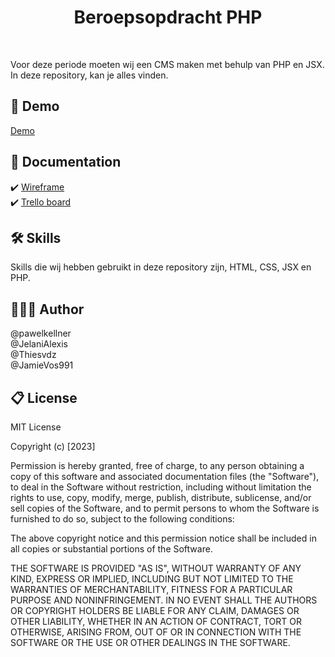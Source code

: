 <h1 align="center">
	Beroepsopdracht PHP
</h1>

<br>

Voor deze periode moeten wij een CMS maken met behulp van PHP en JSX. In deze repository, kan je alles vinden. 

## 🚩 Demo
<a href="#">Demo</a>

## 📰 Documentation
✔️ <a href="#">Wireframe</a><br>
✔️ <a href="#">Trello board</a>

## 🛠 Skills
Skills die wij hebben gebruikt in deze repository zijn, HTML, CSS, JSX en PHP.

## 🙋🏻‍♂️ Author
@pawelkellner <br>
@JelaniAlexis <br>
@Thiesvdz <br>
@JamieVos991

## 📋 License
MIT License

Copyright (c) [2023]

Permission is hereby granted, free of charge, to any person obtaining a copy of this software and associated documentation files (the "Software"), to deal in the Software without restriction, including without limitation the rights to use, copy, modify, merge, publish, distribute, sublicense, and/or sell copies of the Software, and to permit persons to whom the Software is furnished to do so, subject to the following conditions:

The above copyright notice and this permission notice shall be included in all copies or substantial portions of the Software.

THE SOFTWARE IS PROVIDED "AS IS", WITHOUT WARRANTY OF ANY KIND, EXPRESS OR IMPLIED, INCLUDING BUT NOT LIMITED TO THE WARRANTIES OF MERCHANTABILITY, FITNESS FOR A PARTICULAR PURPOSE AND NONINFRINGEMENT. IN NO EVENT SHALL THE AUTHORS OR COPYRIGHT HOLDERS BE LIABLE FOR ANY CLAIM, DAMAGES OR OTHER LIABILITY, WHETHER IN AN ACTION OF CONTRACT, TORT OR OTHERWISE, ARISING FROM, OUT OF OR IN CONNECTION WITH THE SOFTWARE OR THE USE OR OTHER DEALINGS IN THE SOFTWARE.